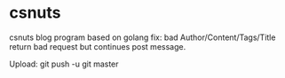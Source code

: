 csnuts
======

csnuts blog program based on golang
fix: bad Author/Content/Tags/Title return bad request but continues post message.


Upload: git push -u git master

